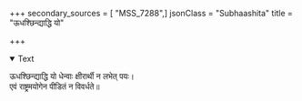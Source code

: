 +++
secondary_sources = [ "MSS_7288",]
jsonClass = "Subhaashita"
title = "ऊधश्छिन्द्याद्धि यो"

+++

<details open><summary>Text</summary>

ऊधश्छिन्द्याद्धि यो धेन्वाः क्षीरार्थी न लभेत् पयः।  
एवं राष्ट्रमयोगेन पीडितं न विवर्धते॥
</details>
